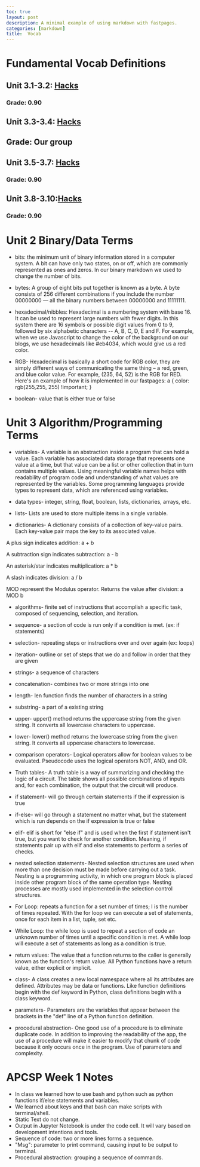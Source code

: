 ```yaml
---
toc: true
layout: post
description: A minimal example of using markdown with fastpages.
categories: [markdown]
title:  Vocab 
---
```

# Fundamental Vocab Definitions 

## Unit 3.1-3.2: [Hacks](https://1908901.github.io/elliepang/collegeboard/2022/11/29/hacks-for-3.2.html)
### Grade: 0.90

## Unit 3.3-3.4: [Hacks](https://haeryny.github.io/trimester2group/)
## Grade: Our group
## Unit 3.5-3.7: [Hacks](https://github.com/MuffinMan1287/BARN/issues/5#issuecomment-1336691548)
### Grade: 0.90
## Unit 3.8-3.10:[Hacks](https://1908901.github.io/elliepang/2022/12/06/hacks.html) 
### Grade: 0.90

# Unit 2 Binary/Data Terms

- bits: the minimum unit of binary information stored in a computer system. A bit can have only two states, on or off, which are commonly represented as ones and zeros. In our binary markdown we used to change the number of bits.

- bytes: A group of eight bits put together is known as a byte. A byte consists of 256 different combinations if you include the number 00000000 — all the binary numbers between 00000000 and 11111111.

- hexadecimal/nibbles: Hexadecimal is a numbering system with base 16. It can be used to represent large numbers with fewer digits. In this system there are 16 symbols or possible digit values from 0 to 9, followed by six alphabetic characters -- A, B, C, D, E and F. For example, when we use Javascript to change the color of the background on our blogs, we use hexadecimals like #eb4034, which would give us a red color. 

- RGB- Hexadecimal is basically a short code for RGB color, they are simply different ways of communicating the same thing – a red, green, and blue color value. For example, (235, 64, 52) is the RGB for RED. Here's an example of how it is implemented in our fastpages:
a { color: rgb(255,255, 255) !important; }

- boolean- value that is either true or false

# Unit 3 Algorithm/Programming Terms

- variables- A variable is an abstraction inside a program that can hold a value. Each variable has associated data storage that represents one value at a time, but that value can be a list or other collection that in turn contains multiple values. Using meaningful variable names helps with readability of program code and understanding of what values are represented by the variables. Some programming languages provide types to represent data, which are referenced using variables.

- data types- integer, string, float, boolean, lists, dictionaries, arrays, etc.

- lists- Lists are used to store multiple items in a single variable.

- dictionaries- A dictionary consists of a collection of key-value pairs. Each key-value pair maps the key to its associated value.

A plus sign indicates addition: a + b

A subtraction sign indicates subtraction: a - b

An asterisk/star indicates multiplication: a * b

A slash indicates division: a / b

MOD represent the Modulus operator. Returns the value after division: a MOD b

- algorithms- finite set of instructions that accomplish a specific task, composed of sequencing, selection, and iteration.

- sequence- a section of code is run only if a condition is met. (ex: if statements)

- selection- repeating steps or instructions over and over again (ex: loops)

- iteration- outline or set of steps that we do and follow in order that they are given

- strings- a sequence of characters

- concatenation- combines two or more strings into one

- length- len function finds the number of characters in a string

- substring- a part of a existing string

- upper- upper() method returns the uppercase string from the given string. It converts all lowercase characters to uppercase.

- lower- lower() method returns the lowercase string from the given string. It converts all uppercase characters to lowercase.

- comparison operators- Logical operators allow for boolean values to be evaluated. Pseudocode uses the logical operators NOT, AND, and OR.

- Truth tables- A truth table is a way of summarizing and checking the logic of a circuit. The table shows all possible combinations of inputs and, for each combination, the output that the circuit will produce.

- if statement- will go through certain statements if the if expression is true

- if-else- will go through a statement no matter what, but the statement which is run depends on the if expression is true or false

- elif- elif is short for "else if" and is used when the first if statement isn't true, but you want to check for another condition. Meaning, if statements pair up with elif and else statements to perform a series of checks.

- nested selection statements- Nested selection structures are used when more than one decision must be made before carrying out a task. Nesting is a programming activity, in which one program block is placed inside other program block of the same operation type. Nesting processes are mostly used implemented in the selection control structures.

- For Loop: repeats a function for a set number of times; I is the number of times repeated. With the for loop we can execute a set of statements, once for each item in a list, tuple, set etc.

- While Loop: the while loop is used to repeat a section of code an unknown number of times until a specific condition is met. A while loop will execute a set of statements as long as a condition is true.

- return values: The value that a function returns to the caller is generally known as the function's return value. All Python functions have a return value, either explicit or implicit.

- class- A class creates a new local namespace where all its attributes are defined. Attributes may be data or functions. Like function definitions begin with the def keyword in Python, class definitions begin with a class keyword.

- parameters- Parameters are the variables that appear between the brackets in the "def" line of a Python function definition.

- procedural abstraction- One good use of a procedure is to eliminate duplicate code. In addition to improving the readability of the app, the use of a procedure will make it easier to modify that chunk of code because it only occurs once in the program. Use of parameters and complexity.

# APCSP Week 1 Notes 

- In class we learned how to use bash and python such as python functions if/else statements and variables. 
- We learned about keys and that bash can make scripts with terminal/shell. 
- Static Text do not change.
- Output in Jupyter Notebook is under the code cell. It will vary based on development intentions and tools.
- Sequence of code: two or more lines forms a sequence.
- "Msg": parameter to print command, causing input to be output to terminal.
- Procedural abstraction: grouping a sequence of commands.

